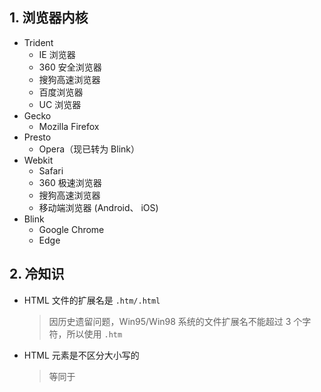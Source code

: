 ## 1. 浏览器内核

- Trident
  - IE 浏览器
  - 360 安全浏览器
  - 搜狗高速浏览器
  - 百度浏览器
  - UC 浏览器
- Gecko
  - Mozilla Firefox
- Presto
  - Opera（现已转为 Blink）
- Webkit
  - Safari
  - 360 极速浏览器
  - 搜狗高速浏览器
  - 移动端浏览器 (Android、 iOS)
- Blink
  - Google Chrome
  - Edge

## 2. 冷知识

- HTML 文件的扩展名是 `.htm/.html`

  > 因历史遗留问题，Win95/Win98 系统的文件扩展名不能超过 3 个字符，所以使用 `.htm`

- HTML 元素是不区分大小写的

  > <A></A> 等同于 <a></a>

